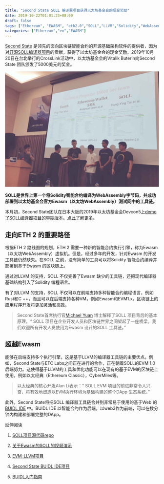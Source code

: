 ```yaml
---
title: "Second State SOLL 编译器项目获得以太坊基金会的现金奖励"
date: 2019-10-22T01:01:23+08:00
draft: false
tags: ["Ethereum", "EWASM", "eth2.0","SOLL","LLVM","Solidity","WebAssembly"]
categories: ["Ethereum","en","EWASM"]
---
```


[Second State](https://www.secondstate.io/) 是领先的面向区块链智能合约的开源基础架构软件的提供者，因为对[开源SOLL编译器项目](https://www.secondstate.io/)的贡献，获得了以太坊基金会的现金奖励。2019年10月20日在台北举行的CrossLink活动中，以太坊基金会的Vitalik Buterin向Second State 团队颁发了5000美元的奖金。

![SOLL project](/images/20191022-soll-project-01.jpg)


**SOLL是世界上第一个将Solidity智能合约编译为WebAssembly字节码，并成功部署到以太坊基金会官方Ewasm（以太坊WebAssembly）测试网中的工具链。**

本月初，Second State团队在日本大阪的2019年以太坊基金会Devcon5上[demo 了SOLL编译器项目的早期版本](https://www.youtube.com/watch?v=X-A6sP_HTy0)。[点此了解更多](https://www.secondstate.io/devcon5/)。

## 走向ETH 2 的重要路径

根据ETH 2 路线图的规划，ETH 2 需要一种新的智能合约执行引擎，称为Ewasm（以太坊WebAssembly）虚拟机。但是，经过多年的开发，针对Ewasm 的开发工具链仍然缺失。在SOLL 之前，没有简单的工具可以将Solidity 智能合约编译并部署到基于Ewasm 的区块链上。

通过对LLVM 的支持，SOLL 不仅完善了Ewasm 缺少的工具链，还把现代编译器基础结构引入了Solidity 编程语言。

有了对LLVM 的支持，SOLL 不仅可以在前端支持多种智能合约编程语言，例如Rust和C ++，而且可以在后端支持各种VM，例如Ewasm和EVM1.x。区块链上的应用程序开发将更加灵活和高效。

>Second State首席执行官[Michael Yuan](http://www.michaelyuan.com/) 博士解释了SOLL 项目背后的基本原理，“ SOLL 项目在企业开发人员和区块链世界之间架起了一座桥梁。我们欢迎所有开发人员使用为Ewasm 设计的SOLL 工具链。”

## 超越Ewasm

能够在后端支持多个执行引擎，这是基于LLVM的编译器工具链的主要优点。例如，Second State与ETC Labs之间正在进行的合作，正在朝着SOLL的EVM 1.0 后端努力。这使得基于LLVM的工具和优化功能可以在现有的基于EVM的区块链上使用，例如以太经典（Ethereum Classic），CyberMiles等。

>以太经典的核心开发Alan Li表示：“ SOLL EVM 项目的前进非常令人兴奋，将有效地塑造以EVM执行环境为基础构建的整个DApp 生态系统。”

此外，Second State将把SOLL 编译器工具链合并到非常易于使用的基于Web 的[BUIDL IDE](https://docs.secondstate.io/buidl-developer-tool/why-buidl) 中。BUIDL IDE 以智能合约作为后端，以web3作为前端，可以在数分钟内构建和部署完整的DApp。

延伸阅读

1. [SOLL项目源代码repo](https://github.com/second-state/soll)

2. [关于Ewasm的SOLL的视频演示](https://www.youtube.com/watch?v=X-A6sP_HTy0)

3. [EVM-LLVM项目](https://github.com/etclabscore/evm_llvm)

4. [Second State BUIDL IDE项目](https://github.com/second-state/buidl) 

5. [BUIDL入门指南](https://docs.secondstate.io/buidl-developer-tool/getting-started)
